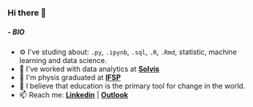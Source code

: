 ### Hi there 👋

##### - BIO

- ⚙️ I've studing about: `.py`, `.ipynb`, `.sql`, `.R`, `.Rmd`, statistic, machine learning and data science.
- 🏢 I've worked with data analytics at **[Solvis](https://www.linkedin.com/company/solvispesquisas/mycompany/)**
- :telescope: I'm physis graduated at **[IFSP](https://www.ifsp.edu.br/)**
- 🌱 I believe that education is the primary tool for change in the world.
- 📫 Reach me: **[Linkedin](https://www.linkedin.com/in/laura-maria-de-souza-romano/)** | **[Outlook](mailto:laura.sromano@hotmail.com)** 

